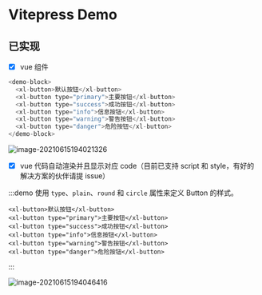 # Vitepress Demo

## 已实现

- [x] vue 组件

```js
<demo-block>
  <xl-button>默认按钮</xl-button>
  <xl-button type="primary">主要按钮</xl-button>
  <xl-button type="success">成功按钮</xl-button>
  <xl-button type="info">信息按钮</xl-button>
  <xl-button type="warning">警告按钮</xl-button>
  <xl-button type="danger">危险按钮</xl-button>
</demo-block>
```

![image-20210615194021326](https://tva1.sinaimg.cn/large/008i3skNly1grj6qits6pj312c04aq3j.jpg)

- [x] vue 代码自动渲染并且显示对应 code（目前已支持 script 和 style，有好的解决方案的伙伴请提 issue）

:::demo 使用 `type`、`plain`、`round` 和 `circle` 属性来定义 Button 的样式。

```vue
<xl-button>默认按钮</xl-button>
<xl-button type="primary">主要按钮</xl-button>
<xl-button type="success">成功按钮</xl-button>
<xl-button type="info">信息按钮</xl-button>
<xl-button type="warning">警告按钮</xl-button>
<xl-button type="danger">危险按钮</xl-button>
```

:::

![image-20210615194046416](https://tva1.sinaimg.cn/large/008i3skNly1grj6qx0v0nj31r40nsdkn.jpg)
